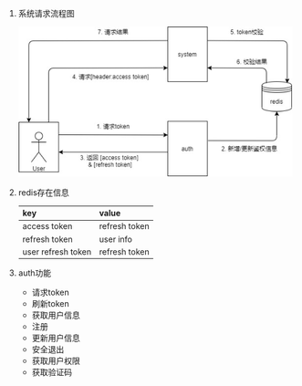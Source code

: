 1. 系统请求流程图

   ![1605975809381](images/1605975809381.png)

2. redis存在信息

   | key                | value         |
   | ------------------ | ------------- |
   | access token       | refresh token |
   | refresh token      | user info     |
   | user refresh token | refresh token |

3. auth功能

   - 请求token
   - 刷新token
   - 获取用户信息
   - 注册
   - 更新用户信息
   - 安全退出
   - 获取用户权限
   - 获取验证码